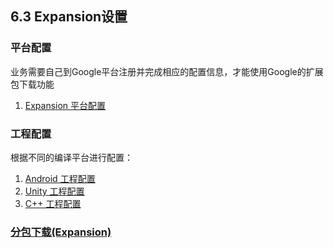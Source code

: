 ## 6.3 Expansion设置


### 平台配置

业务需要自己到Google平台注册并完成相应的配置信息，才能使用Google的扩展包下载功能

1. [Expansion 平台配置](Expansion/developer.md)

### 工程配置
根据不同的编译平台进行配置：

1. [Android 工程配置](Expansion/android.md)
2. [Unity 工程配置](Expansion/unity.md)
3. [C++ 工程配置](Expansion/cpp.md) 

### [分包下载(Expansion)](../../Unity/Module/obb.md)